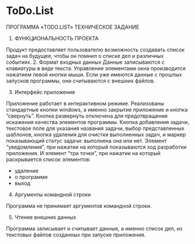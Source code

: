 # ToDo.List
ПРОГРАММА «TODO.LIST»
ТЕХНИЧЕСКОЕ ЗАДАНИЕ

1.	ФУНКЦИОНАЛЬНОСТЬ ПРОЕКТА

Продукт предоставляет пользователю возможность создавать список задач на будущее, чтобы он помнил о списке дел и различных событиях. 
2.	Формат входных данных
Данные записываются с клавиатуры в виде текста. Управление элементами окна производится нажатием левой кнопки мыши. Если уже имеются данные с прошлых запусков программы, они считываются с внешних файлов.

3.	Интерфейс приложения

Приложение работает в интерактивном режиме.
Реализованы стандартные кнопки windows, а именно закрытие приложение и кнопка “свернуть”. Кнопка развернуть отключена для предотвращения искажения качества элементов программы.
Кнопка добавления задачи, текстовое поле для указания названия задачи, выбор представленных шаблонов, кнопка удаления для очистки выполненных задач, и маркер показывающий статус задачи: выполнена она или нет. Элемент “уведомления”, при нажатии на который показываются ход разработки приложения.
И элемент “три точки”, при нажатии на который раскрывается список элементов: 
- удаление
- о программе
- выход

4.	Аргументы командной строки

Программа не принимает аргументов командной строки. 

5.	Чтение внешних данных

Программа записывает и считывает данные, а именно список дел, из текстовых файлов созданных при запуске приложения. 
